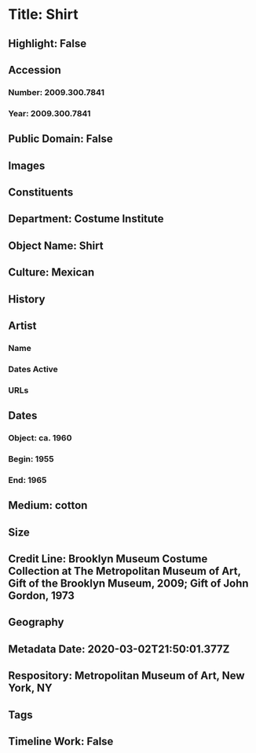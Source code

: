 # Title: Shirt
## Highlight: False
## Accession
### Number: 2009.300.7841
### Year: 2009.300.7841
## Public Domain: False
## Images
## Constituents
## Department: Costume Institute
## Object Name: Shirt
## Culture: Mexican
## History
## Artist
### Name
### Dates Active
### URLs
## Dates
### Object: ca. 1960
### Begin: 1955
### End: 1965
## Medium: cotton
## Size
## Credit Line: Brooklyn Museum Costume Collection at The Metropolitan Museum of Art, Gift of the Brooklyn Museum, 2009; Gift of John Gordon, 1973
## Geography
## Metadata Date: 2020-03-02T21:50:01.377Z
## Respository: Metropolitan Museum of Art, New York, NY
## Tags
## Timeline Work: False